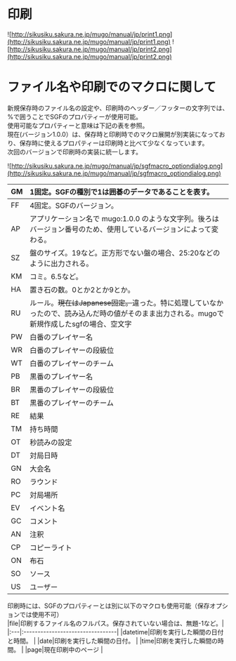 # 印刷 #
![http://sikusiku.sakura.ne.jp/mugo/manual/jp/print1.png](http://sikusiku.sakura.ne.jp/mugo/manual/jp/print1.png)
![http://sikusiku.sakura.ne.jp/mugo/manual/jp/print2.png](http://sikusiku.sakura.ne.jp/mugo/manual/jp/print2.png)

# ファイル名や印刷でのマクロに関して #

新規保存時のファイル名の設定や、印刷時のヘッダー／フッターの文字列では、%で囲うことでSGFのプロパティーが使用可能。<br />
使用可能なプロパティーと意味は下記の表を参照。<br />
現在(バージョン1.0.0）は、保存時と印刷時でのマクロ展開が別実装になっており、保存時に使えるプロパティーは印刷時と比べて少なくなっています。<br />
次回のバージョンで印刷時の実装に統一します。<br />

![http://sikusiku.sakura.ne.jp/mugo/manual/jp/sgfmacro_optiondialog.png](http://sikusiku.sakura.ne.jp/mugo/manual/jp/sgfmacro_optiondialog.png)

|GM|1固定。SGFの種別で1は囲碁のデータであることを表す。|
|:-|:---------------------------|
|FF|4固定。SGFのバージョン。              |
|AP|アプリケーション名で mugo:1.0.0 のような文字列。後ろはバージョン番号のため、使用しているバージョンによって変わる。|
|SZ|盤のサイズ。19など。正方形でない盤の場合、25:20などのように出力される。|
|KM|コミ。6.5など。                   |
|HA|置き石の数。0とか2とか9とか。            |
|RU|ルール。<s>現在はJapanese固定。</s>違った。特に処理していなかったので、読み込んだ時の値がそのまま出力される。mugoで新規作成したsgfの場合、空文字|
|PW|白番のプレイヤー名                   |
|WR|白番のプレイヤーの段級位                |
|WT|白番のプレイヤーのチーム                |
|PB|黒番のプレイヤー名                   |
|BR|黒番のプレイヤーの段級位                |
|BT|黒番のプレイヤーのチーム                |
|RE|結果                          |
|TM|持ち時間                        |
|OT|秒読みの設定                      |
|DT|対局日時                        |
|GN|大会名                         |
|RO|ラウンド                        |
|PC|対局場所                        |
|EV|イベント名                       |
|GC|コメント                        |
|AN|注釈                          |
|CP|コピーライト                      |
|ON|布石                          |
|SO|ソース                         |
|US|ユーザー                        |

印刷時には、SGFのプロパティーとは別に以下のマクロも使用可能（保存オプションでは使用不可）<br />
|file|印刷するファイル名のフルパス。保存されていない場合は、無題-1など。|
|:---|:---------------------------------|
|datetime|印刷を実行した瞬間の日付と時間。                  |
|date|印刷を実行した瞬間の日付。                     |
|time|印刷を実行した瞬間の時間。                     |
|page|現在印刷中のページ                         |